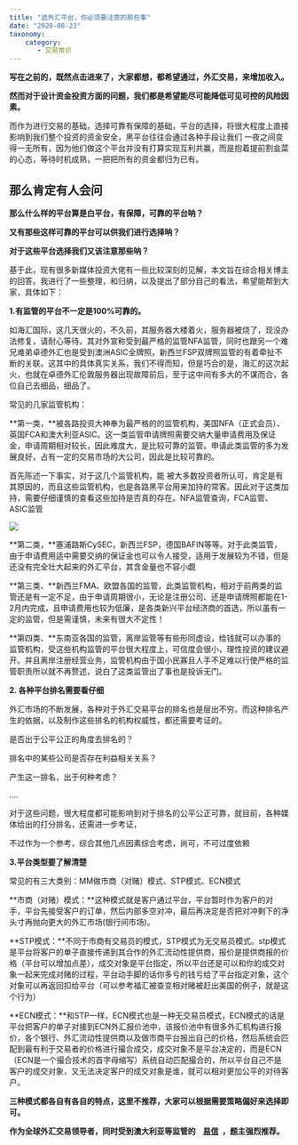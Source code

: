 ```yaml
---
title: "选外汇平台，你必须要注意的那些事"
date: "2020-08-23"
taxonomy:
    category: 
       - 交易常识
---
```


**写在之前的，既然点击进来了，大家都想，都希望通过，外汇交易，来增加收入。**

**然而对于设计资金投资方面的问题，我们都是希望能尽可能降低可见可控的风险因素。**

而作为进行交易的基础，选择可靠有保障的基础，平台的选择，将很大程度上直接影响到我们整个投资的资金安全，黑平台往往会通过各种手段让我们 一夜之间变得一无所有，因为他们做这个平台并没有打算实现互利共赢，而是抱着提前割韭菜的心态，等待时机成熟，一把把所有的资金都归为已有。

## 那么肯定有人会问

**那么什么样的平台算是白平台，有保障，可靠的平台呐？**

**又有那些这样可靠的平台可以供我们进行选择呐？**

**对于这些平台选择我们又该注意那些呐？**

基于此，现有很多新媒体投资大佬有一些比较深刻的见解，本文旨在综合相关博主的回答。我进行了一些整理，和归纳，以及提出了部分自己的看法，希望能帮到大家，具体如下：

**1.有监管的平台不一定是100%可靠的。**

如海汇国际，这几天很火的，不久前，其服务器大楼着火，服务器被烧了，现没办法修复，请耐心等待。其对外宣称受到最严格的监管NFA监管，同时也跟另一个难兄难弟卓德外汇也是受到澳洲ASIC全牌照，新西兰FSP双牌照监管的有着牵扯不断的关联。这其中的具体真实关系，我们不得而知，但是巧合的是，海汇的这次起火，也就在卓德外汇伦敦服务器出现故障前后，至于这中间有多大的不谋而合，各位自己去细品，细品了。

常见的几家监管机构：

**第一类，**被各路投资大神奉为最严格的的监管机构，美国NFA（正式会员）、英国FCA和澳大利亚ASIC。这一类监管申请牌照需要交纳大量申请费用及保证金，申请周期相对较长，因此难度大，是比较可靠的监管。申请此类监管的多为发展良好，占有一定的交易市场的大公司，因此是比较可靠的。

首先陈述一下事实，对于这几个监管机构，能 被大多数投资者所认可，肯定是有其原因的，而且这些监管机构，也是各路黑平台用来加持的常客。因此对于这类加持，需要仔细谨慎的查看这些加持是否真的存在。NFA监管查询，FCA监管、ASIC监管

![](https://we.laowei8.com/wp-content/uploads/2020/08/1abb2dc3d76311944ffdbe9980fbaadd-3.jpg)

**第二类，**塞浦路斯CySEC，新西兰FSP，德国BAFIN等等。对于此类监管，由于申请费用适中需要交纳的保证金也可以令人接受，适用于发展较为不错，但是还没有完全壮大起来的外汇平台，其含金量也不容小觑

**第三类、**新西兰FMA、欧盟各国的监管，此类监管机构，相对于前两类的监管还是有一定不足，由于申请周期很小，无论是注册公司、还是申请牌照都能在1-2月内完成，且申请费用也较为低廉，是各类新兴平台经济商的首选，所以虽有一定的监管，但是需谨慎，未来有很大不定性！

**第四类、**东南亚各国的监管，离岸监管等有些形同虚设，给钱就可以办事的监管机构，受这些机构监管的平台很大程度上，可信度会很小，理性投资的建议避开。并且离岸注册经营业务，监管机构由于国小民寡且人手不足难以行使严格的监管职责所以就不再赘述，说白了这类监管出了事也是投诉无门。

**2. 各种平台排名需要看仔细**

外汇市场的不断发展，各种对于外汇交易平台的排名也是层出不穷。而这种排名产生的依据，以及制作这些排名的机构权威性，都还需要考证的。

是否出于公平公正的角度去排名的？

排名中的某些公司是否存在利益相关关系？

产生这一排名，出于何种考虑？

....

对于这些问题，很大程度都可能影响到对于排名的公平公正可靠，就目前，各种媒体给出的打分排名，还需进一步考证，

不过作为一个参考，综合其他几点因素综合考虑，尚可，不可过度依赖

**3.平台类型要了解清楚**

常见的有三大类别：MM做市商（对赌）模式、STP模式、ECN模式

**市商（对赌）模式：**这种模式就是客户通过平台，平台暂时作为客户的对手，平台先接受客户的订单，然后内部多空对冲，最后再决定是否把对冲剩下的净头寸再抛向更大的外汇市场(银行间市场)。

**STP模式：**不同于市商有交易员的模式，STP模式为无交易员模式。stp模式是平台将客户的单子直接传递到其合作的外汇流动性提供商，报价是提供商报的价格（平台可以增加点差），成交对象是平台指定，所以平台还是可以和你的成交对象一起来完成对赌的过程，平台动手脚的话你多亏的钱亏给了平台指定对象，这个对象可以再返回扣给平台（可以参考福汇被查变相对赌被赶出美国的例子，就是这个行为）

**ECN模式：**和STP一样，ECN模式也是一种无交易员模式，ECN模式的话是平台把客户的单子对接到ECN外汇报价池中，该报价池中有很多外汇机构进行报价，各个银行、外汇流动性提供商以及做市商平台报出自己的价格，然后系统会匹配到最有利于交易者的价格进行撮合成交，成交对象不是平台决定的，而是ECN（ECN是一个撮合技术的首字母缩写）系统自动匹配撮合的，所以平台自己不是客户的成交对象，又无法决定客户的成交对象是谁，就可以相对更加公平的对待客户。

**三种模式都各自有各自的特点，这里不推荐，大家可以根据需要策略偏好来选择即可。**

**作为全球外汇交易领导者，同时受到澳大利亚等监管的    [易信](https://record.partners.easymarkets.com/_G2pd0cZvihFv9h9lFfONj2Nd7ZgqdRLk/1/)  ，题主强烈推荐。**
